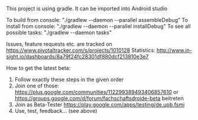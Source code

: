 This project is using gradle. It can be imported into Android studio

To build from console: "./gradlew --daemon --parallel assembleDebug"
To install from console: "./gradlew --daemon --parallel installDebug"
To see all possible tasks: "./gradlew --daemon tasks"


Issues, feature requests etc. are tracked on https://www.pivotaltracker.com/s/projects/1010128
Statistics: http://www.in-sight.io/dashboards/8a79f24fc28301df880dcf213810e3e7

How to get the latest beta: 

1. Follow exactly these steps in the given order
2. Join one of those:  https://plus.google.com/communities/112299389493406857610 or https://groups.google.com/d/forum/fachschaftsdroide-beta beitreten
3. Join as Beta-Tester https://play.google.com/apps/testing/de.upb.fsmi
4. Use, test, feedback... (see above)